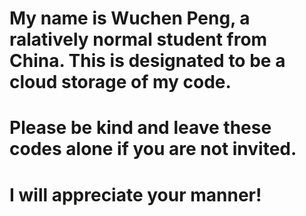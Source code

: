 # My name is Wuchen Peng, a ralatively normal student from China. This is designated to be a cloud storage of my code. 
# Please be kind and leave these codes alone if you are not invited. 
# I will appreciate your manner!
